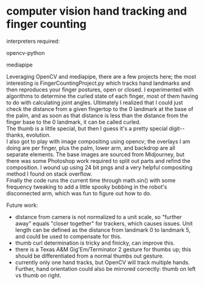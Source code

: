 # computer vision hand tracking and finger counting

interpreters required:

opencv-python

mediapipe
  
Leveraging OpenCV and mediapipe, there are a few projects here; the most interesting is FingerCountingProject.py which
tracks hand landmarks and then reproduces your finger postures, open or closed.  I experimented with algorithms to 
determine the curled state of each finger, most of them having to do with calculating joint angles.  Ultimately I 
realized that I could just check the distance from a given fingertop to the 0 landmark at the base of the palm, and as
soon as that distance is less than the distance from the finger base to the 0 landmark, it can be called curled.  
The thumb is a little special, but then I guess it's a pretty special digit--thanks, evolution.  
I also got to play with image compositing using opencv; the overlays I am doing are per finger, plus the palm, 
lower arm, and backdrop are all separate elements.  The base images are sourced from Midjourney, but there was some 
Photoshop work required to split out parts and refind the composition.  I wound up using 24 bit pngs and a very 
helpful compositing method I found on stack overflow.  
Finally the code runs the current time through math.sin() with some frequency tweaking to add a little spooky bobbing in 
the robot's disconnected arm, which was fun to figure out how to do.  


Future work:
- distance from camera is not normalized to a unit scale, so "further away" equals "closer together" for trackers, which
  causes issues.  Unit length can be defined as the distance from landmark 0 to landmark 5, and could be used to compensate for this.
- thumb curl determination is tricky and finicky, can improve this.
- there is a Texas A&M Gig'Em/Terminator 2 gesture for thumbs up; this should be differentiated from a normal thumbs out gesture.
- currently only one hand tracks, but OpenCV will track multiple hands.  Further, hand orientation could also be mirrored correctly:
  thumb on left vs thumb on right.
